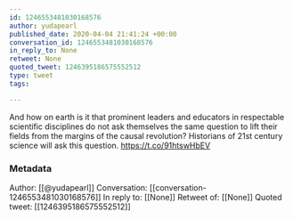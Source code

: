 ```yaml
---
id: 1246553481030168576
author: yudapearl
published_date: 2020-04-04 21:41:24 +00:00
conversation_id: 1246553481030168576
in_reply_to: None
retweet: None
quoted_tweet: 1246395186575552512
type: tweet
tags:

---
```


And how on earth is it that prominent leaders and educators in respectable scientific disciplines do not ask themselves the same question to lift their fields from the margins of the causal revolution? Historians of 21st century science will ask this question. https://t.co/91htswHbEV

### Metadata

Author: [[@yudapearl]]
Conversation: [[conversation-1246553481030168576]]
In reply to: [[None]]
Retweet of: [[None]]
Quoted tweet: [[1246395186575552512]]
